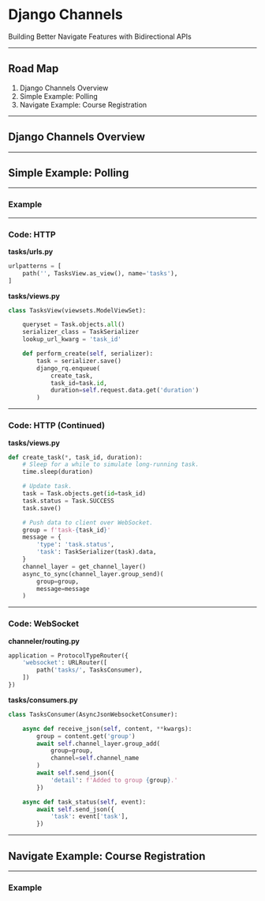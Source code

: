 # Django Channels

Building Better Navigate Features with Bidirectional APIs

---

## Road Map

1. Django Channels Overview
1. Simple Example: Polling
1. Navigate Example: Course Registration

---

## Django Channels Overview

---

## Simple Example: Polling

---

### Example

---

### Code: HTTP

**tasks/urls.py**

```python
urlpatterns = [
    path('', TasksView.as_view(), name='tasks'),
]
```

**tasks/views.py**

```python
class TasksView(viewsets.ModelViewSet):

    queryset = Task.objects.all()
    serializer_class = TaskSerializer
    lookup_url_kwarg = 'task_id'

    def perform_create(self, serializer):
        task = serializer.save()
        django_rq.enqueue(
            create_task,
            task_id=task.id,
            duration=self.request.data.get('duration')
        )
```

---

### Code: HTTP (Continued)

**tasks/views.py**

```python
def create_task(*, task_id, duration):
    # Sleep for a while to simulate long-running task.
    time.sleep(duration)

    # Update task.
    task = Task.objects.get(id=task_id)
    task.status = Task.SUCCESS
    task.save()

    # Push data to client over WebSocket.
    group = f'task-{task_id}'
    message = {
        'type': 'task.status',
        'task': TaskSerializer(task).data,
    }
    channel_layer = get_channel_layer()
    async_to_sync(channel_layer.group_send)(
        group=group,
        message=message
    )
```

---

### Code: WebSocket

**channeler/routing.py**

```python
application = ProtocolTypeRouter({
    'websocket': URLRouter([
        path('tasks/', TasksConsumer),
    ])
})
```

**tasks/consumers.py**

```python
class TasksConsumer(AsyncJsonWebsocketConsumer):

    async def receive_json(self, content, **kwargs):
        group = content.get('group')
        await self.channel_layer.group_add(
            group=group, 
            channel=self.channel_name
        )
        await self.send_json({
            'detail': f'Added to group {group}.'
        })

    async def task_status(self, event):
        await self.send_json({
            'task': event['task'],
        })
```

---

## Navigate Example: Course Registration

---

### Example